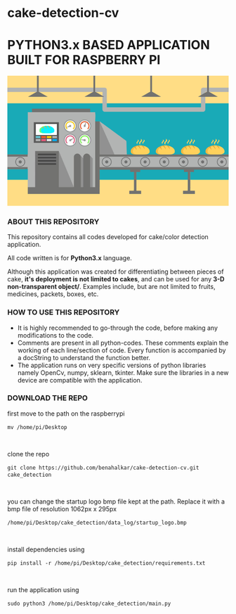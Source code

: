 # cake-detection-cv

# PYTHON3.x BASED APPLICATION BUILT FOR RASPBERRY PI

![image](./images/main.png)

### ABOUT THIS REPOSITORY
This repository contains all codes developed for cake/color detection application.

All code written is for **Python3.x** language.

Although this application was created for differentiating between pieces of cake, **it's deployment is not limited to cakes**, and can be used for any **3-D non-transparent object/**. Examples include, but are not limited to fruits, medicines, packets, boxes, etc.

### HOW TO USE THIS REPOSITORY
- It is highly recommended to go-through the code, before making any modifications to the code.
- Comments are present in all python-codes. These comments explain the working of each line/section of code. Every function is accompanied by a docString to understand the function better.
- The application runs on very specific versions of python libraries namely OpenCv, numpy, sklearn, tkinter. Make sure the libraries in a new device are compatible with the application.


### DOWNLOAD THE REPO

first move to the path on the raspberrypi

```
mv /home/pi/Desktop
```
<br>

clone the repo

```
git clone https://github.com/benahalkar/cake-detection-cv.git cake_detection
```

<br>

you can change the startup logo bmp file kept at the path. Replace it with a bmp file of resolution 1062px x 295px

```
/home/pi/Desktop/cake_detection/data_log/startup_logo.bmp
```

<br>

install dependencies using

```
pip install -r /home/pi/Desktop/cake_detection/requirements.txt
```

<br>

run the application using 

```
sudo python3 /home/pi/Desktop/cake_detection/main.py
```
